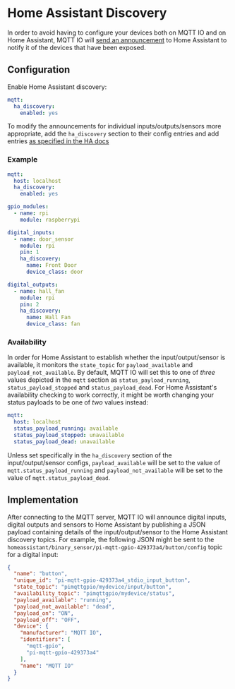 # Home Assistant Discovery

In order to avoid having to configure your devices both on MQTT IO and on Home Assistant, MQTT IO will [send an announcement](https://www.home-assistant.io/docs/mqtt/discovery/) to Home Assistant to notify it of the devices that have been exposed.

## Configuration

Enable Home Assistant discovery:

```yaml
mqtt:
  ha_discovery:
    enabled: yes
```

To modify the announcements for individual inputs/outputs/sensors more appropriate, add the `ha_discovery` section to their config entries and add entries [as specified in the HA docs](https://www.home-assistant.io/docs/mqtt/discovery/)

### Example

```yaml
mqtt:
  host: localhost
  ha_discovery:
    enabled: yes

gpio_modules:
  - name: rpi
    module: raspberrypi

digital_inputs:
  - name: door_sensor
    module: rpi
    pin: 1
    ha_discovery:
      name: Front Door
      device_class: door

digital_outputs:
  - name: hall_fan
    module: rpi
    pin: 2
    ha_discovery:
      name: Hall Fan
      device_class: fan
```

### Availability

In order for Home Assistant to establish whether the input/output/sensor is available, it monitors the `state_topic` for `payload_available` and `payload_not_available`. By default, MQTT IO will set this to one of _three_ values depicted in the `mqtt` section as `status_payload_running`, `status_payload_stopped` and `status_payload_dead`. For Home Assistant's availability checking to work correctly, it might be worth changing your status payloads to be one of _two_ values instead:

```yaml
mqtt:
  host: localhost
  status_payload_running: available
  status_payload_stopped: unavailable
  status_payload_dead: unavailable
```

Unless set specifically in the `ha_discovery` section of the input/output/sensor configs, `payload_available` will be set to the value of `mqtt.status_payload_running` and `payload_not_available` will be set to the value of `mqtt.status_payload_dead`.

## Implementation

After connecting to the MQTT server, MQTT IO will announce digital inputs, digital outputs and sensors to Home Assistant by publishing a JSON payload containing details of the input/output/sensor to the Home Assistant discovery topics. For example, the following JSON might be sent to the `homeassistant/binary_sensor/pi-mqtt-gpio-429373a4/button/config` topic for a digital input:

```json
{
  "name": "button",
  "unique_id": "pi-mqtt-gpio-429373a4_stdio_input_button",
  "state_topic": "pimqttgpio/mydevice/input/button",
  "availability_topic": "pimqttgpio/mydevice/status",
  "payload_available": "running",
  "payload_not_available": "dead",
  "payload_on": "ON",
  "payload_off": "OFF",
  "device": {
    "manufacturer": "MQTT IO",
    "identifiers": [
      "mqtt-gpio",
      "pi-mqtt-gpio-429373a4"
    ],
    "name": "MQTT IO"
  }
}
```
